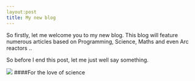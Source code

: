 ```yaml
---
layout:post
title: My new blog
---
```

 
So firstly, let me welcome you to my new blog. This blog will feature numerous articles based on Programming, Science, Maths and even Arc reactors .. 

So before I end this post, let me just well say something.

![](/https://scontent-a.xx.fbcdn.net/hphotos-xap1/v/t1.0-9/10325701_651333874941760_3092681393161027789_n.jpg?oh=c53ff033c441088f24fb0111d0d9af01&oe=551D7A5C)
####For the love of science
